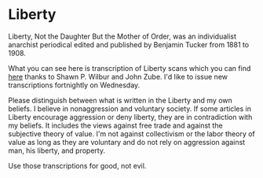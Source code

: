 # Liberty

Liberty, Not the Daughter But the Mother of Order, was an individualist anarchist periodical edited and published by Benjamin Tucker from 1881 to 1908.

What you can see here is transcription of Liberty scans which you can find [here](http://libertarian-labyrinth.org/liberty/) thanks to Shawn P. Wilbur and John Zube. I'd like to issue new transcriptions fortnightly on Wednesday.

Please distinguish between what is written in the Liberty and my own beliefs. I believe in nonaggression and voluntary society. If some articles in Liberty encourage aggression or deny liberty, they are in contradiction with my beliefs. It includes the views against free trade and against the subjective theory of value. I'm not against collectivism or the labor theory of value as long as they are voluntary and do not rely on aggression against man, his liberty, and property.

Use those transcriptions for good, not evil.
